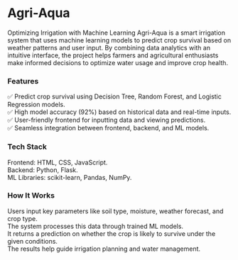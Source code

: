 # Agri-Aqua

Optimizing Irrigation with Machine Learning
Agri-Aqua is a smart irrigation system that uses machine learning models to predict crop survival based on weather patterns and user input. By combining data analytics with an intuitive interface, the project helps farmers and agricultural enthusiasts make informed decisions to optimize water usage and improve crop health.

### Features
✅ Predict crop survival using Decision Tree, Random Forest, and Logistic Regression models. <br />
✅ High model accuracy (92%) based on historical data and real-time inputs. <br />
✅ User-friendly frontend for inputting data and viewing predictions. <br />
✅ Seamless integration between frontend, backend, and ML models. <br />

### Tech Stack
Frontend: HTML, CSS, JavaScript. <br />
Backend: Python, Flask. <br />
ML Libraries: scikit-learn, Pandas, NumPy. <br />

### How It Works
Users input key parameters like soil type, moisture, weather forecast, and crop type. <br />
The system processes this data through trained ML models. <br />
It returns a prediction on whether the crop is likely to survive under the given conditions. <br />
The results help guide irrigation planning and water management. <br />
